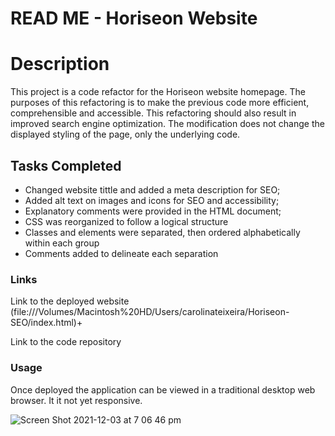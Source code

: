 
# READ ME - Horiseon Website </h1>

<h1><b>Description</b></h1>

<p>This project is a code refactor for the Horiseon website homepage. The purposes of this refactoring is to make the previous code more efficient, comprehensible and accessible. This refactoring should also result in improved search engine optimization. The modification does not change the displayed styling of the page, only the underlying code. </p>

<h2><b> Tasks Completed </b></h2>

<ul>
<li>Changed website tittle and added a meta description for SEO;</li>
<li>Added alt text on images and icons for SEO and accessibility;</li>
<li>Explanatory comments were provided in the HTML document;</li>
<li>CSS was reorganized to follow a logical structure </li>
<li>Classes and elements were separated, then ordered alphabetically within each group</li>
<Li>Comments added to delineate each separation</li>
</ul>

<h3><b> Links </b></h3>

Link to the deployed website (file:///Volumes/Macintosh%20HD/Users/carolinateixeira/Horiseon-SEO/index.html)+

Link to the code repository

<h3><b> Usage </b></h3>

Once deployed the application can be viewed in a traditional desktop web browser. It it not yet responsive.

![Screen Shot 2021-12-03 at 7 06 46 pm](https://user-images.githubusercontent.com/94167488/144570392-a2d13ff7-f3da-424f-9a14-67821e3d8f31.png)


